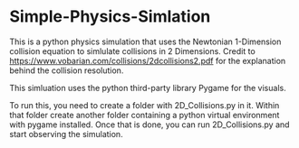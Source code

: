 # Simple-Physics-Simlation

This is a python physics simulation that uses the Newtonian 1-Dimension collision equation to simlulate collisions in 2 Dimensions.
Credit to https://www.vobarian.com/collisions/2dcollisions2.pdf for the explanation behind the collision resolution.

This simluation uses the python third-party library Pygame for the visuals.

To run this, you need to create a folder with 2D_Collisions.py in it. Within that folder create another folder containing a python virtual environment with pygame installed. Once that is done, you can run 2D_Collisions.py and start observing the simulation.
